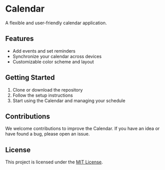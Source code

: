 # Calendar
A flexible and user-friendly calendar application.

## Features
- Add events and set reminders
- Synchronize your calendar across devices
- Customizable color scheme and layout

## Getting Started
1. Clone or download the repository
2. Follow the setup instructions
3. Start using the Calendar and managing your schedule

## Contributions
We welcome contributions to improve the Calendar. If you have an idea or have found a bug, please open an issue.

## License
This project is licensed under the [MIT License](LICENSE).
